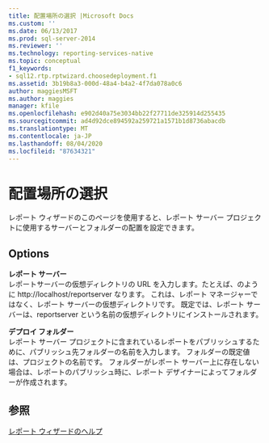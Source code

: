 ```yaml
---
title: 配置場所の選択 |Microsoft Docs
ms.custom: ''
ms.date: 06/13/2017
ms.prod: sql-server-2014
ms.reviewer: ''
ms.technology: reporting-services-native
ms.topic: conceptual
f1_keywords:
- sql12.rtp.rptwizard.choosedeployment.f1
ms.assetid: 3b19b8a3-000d-48a4-b4a2-4f7da078a0c6
author: maggiesMSFT
ms.author: maggies
manager: kfile
ms.openlocfilehash: e902d40a75e3034bb22f27711de325914d255435
ms.sourcegitcommit: ad4d92dce894592a259721a1571b1d8736abacdb
ms.translationtype: MT
ms.contentlocale: ja-JP
ms.lasthandoff: 08/04/2020
ms.locfileid: "87634321"
---
```

# <a name="choose-the-deployment-location"></a>配置場所の選択
  レポート ウィザードのこのページを使用すると、レポート サーバー プロジェクトに使用するサーバーとフォルダーの配置を設定できます。  
  
## <a name="options"></a>Options  
 **レポート サーバー**  
 レポートサーバーの仮想ディレクトリの URL を入力します。たとえば、のように http://localhost/reportserver なります。 これは、レポート マネージャーではなく、レポート サーバーの仮想ディレクトリです。 既定では、レポート サーバーは、reportserver という名前の仮想ディレクトリにインストールされます。  
  
 **デプロイ フォルダー**  
 レポート サーバー プロジェクトに含まれているレポートをパブリッシュするために、パブリッシュ先フォルダーの名前を入力します。 フォルダーの既定値は、プロジェクトの名前です。 フォルダーがレポート サーバー上に存在しない場合は、レポートのパブリッシュ時に、レポート デザイナーによってフォルダーが作成されます。  
  
## <a name="see-also"></a>参照  
 [レポート ウィザードのヘルプ](../../2014/reporting-services/report-wizard-help.md)  
  
  

